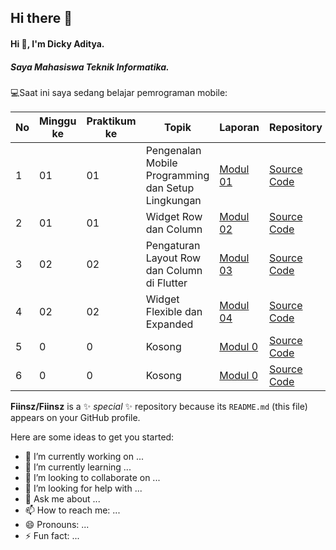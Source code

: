 ## Hi there 👋

#### Hi 👋, I'm Dicky Aditya. 
##### Saya Mahasiswa Teknik Informatika.

💻Saat ini saya sedang belajar pemrograman mobile:

| No  | Minggu ke  | Praktikum ke  | Topik  | Laporan | Repository |
| ------------ | ------------ | ------------ | ------------ | ------------ | ------------ | 
|  1 | 01  | 01  | Pengenalan Mobile Programming dan Setup Lingkungan  | [Modul 01](https://docs.google.com/document/d/1aVRJTNYvTpJY1oBlYQX1pxzbSQFfJ98n/edit?usp=sharing&ouid=104944616880503288967&rtpof=true&sd=true "Modul 01") | [Source Code](https://github.com/dickadty/modul1-mobile "Repository") |
|  2 | 01  | 01  | Widget Row dan Column | [Modul 02](https://docs.google.com/document/d/1bAyuU6jrKHtkA4Xj5qt7JtetDfKI22JQ/edit?usp=sharing&ouid=104944616880503288967&rtpof=true&sd=true "Modul 02")| [Source Code](https://github.com/dickadty/modul2-mobile "Repository") |
|  3 | 02  | 02  | Pengaturan Layout Row dan Column di Flutter  | [Modul 03](https://docs.google.com/document/d/1xG5zvKOgwrAXow-jxBnv22rApHQjhqTO/edit?usp=sharing&ouid=104944616880503288967&rtpof=true&sd=true "Modul 03")| [Source Code](https://github.com/dickadty/modul3-mobile "Repository") |
|  4 | 02  | 02  | Widget Flexible dan Expanded  | [Modul 04](https://docs.google.com/document/d/11raVMCJFUIHBD0Df23qXv1r68YZ6I8C1/edit?usp=sharing&ouid=104944616880503288967&rtpof=true&sd=true "Modul 04")| [Source Code](https://github.com/dickadty/modul4-mobile "Repository") |
|  5 | 0  | 0  | Kosong | [Modul 0](https://docs.google.com/document/d/11raVMCJFUIHBD0Df23qXv1r68YZ6I8C1/edit?usp=sharing&ouid=104944616880503288967&rtpof=true&sd=true "Modul 04")| [Source Code](https://github.com/dickadty/modul1-mobile "Repository") |
|  6 | 0  | 0  | Kosong | [Modul 0](https://docs.google.com/document/d/11raVMCJFUIHBD0Df23qXv1r68YZ6I8C1/edit?usp=sharing&ouid=104944616880503288967&rtpof=true&sd=true "Modul 04")| [Source Code](https://github.com/dickadty/modul1-mobile "Repository") |


**Fiinsz/Fiinsz** is a ✨ _special_ ✨ repository because its `README.md` (this file) appears on your GitHub profile.

Here are some ideas to get you started:

- 🔭 I’m currently working on ...
- 🌱 I’m currently learning ...
- 👯 I’m looking to collaborate on ...
- 🤔 I’m looking for help with ...
- 💬 Ask me about ...
- 📫 How to reach me: ...
- 😄 Pronouns: ...
- ⚡ Fun fact: ...

